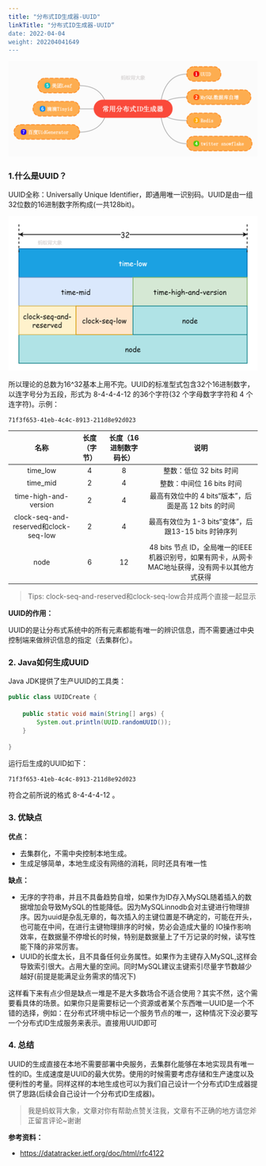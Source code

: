 ```yaml
---
title: "分布式ID生成器-UUID"
linkTitle: "分布式ID生成器-UUID“
date: 2022-04-04
weight: 202204041649
---
```


![常用分布式ID生成器](https://raw.githubusercontent.com/mxsm/picture/main/architecture/Distributed%20ID-Generation%E5%B8%B8%E7%94%A8%E5%88%86%E5%B8%83%E5%BC%8FID%E7%94%9F%E6%88%90%E5%99%A8.png)

### 1.什么是UUID？

UUID全称：Universally Unique Identifier，即通用唯一识别码。UUID是由一组32位数的16进制数字所构成(一共128bit)。

![UUID位图](https://raw.githubusercontent.com/mxsm/picture/main/architecture/Distributed%20ID-GenerationUUID%E4%BD%8D%E5%9B%BE.png)

所以理论的总数为16^32基本上用不完。UUID的标准型式包含32个16进制数字，以连字号分为五段，形式为 8-4-4-4-12 的36个字符(32 个字母数字字符和 4 个连字符)。示例：

```
71f3f653-41eb-4c4c-8913-211d8e92d023
```

|                 名称                  | 长度 （字节） | 长度（16进制数字码长） |                             说明                             |
| :-----------------------------------: | :-----------: | :--------------------: | :----------------------------------------------------------: |
|               time_low                |       4       |           8            |                   整数：低位 32 bits 时间                    |
|               time_mid                |       2       |           4            |                  整数：中间位 16 bits 时间                   |
|         time-high-and-version         |       2       |           4            |     最高有效位中的 4 bits“版本”，后面是高 12 bits 的时间     |
| clock-seq-and-reserved和clock-seq-low |       2       |           4            |     最高有效位为 1-3 bits“变体”，后跟13-15 bits 时钟序列     |
|                 node                  |       6       |           12           | 48 bits 节点 ID，全局唯一的IEEE机器识别号，如果有网卡，从网卡MAC地址获得，没有网卡以其他方式获得 |

> Tips: clock-seq-and-reserved和clock-seq-low合并成两个直接一起显示

**UUID的作用：**

UUID的是让分布式系统中的所有元素都能有唯一的辨识信息，而不需要通过中央控制端来做辨识信息的指定（去集群化）。

### 2. Java如何生成UUID

Java JDK提供了生产UUID的工具类：

```java
public class UUIDCreate {

    public static void main(String[] args) {
        System.out.println(UUID.randomUUID());
    }
    
}
```

运行后生成的UUID如下：

```
71f3f653-41eb-4c4c-8913-211d8e92d023
```

符合之前所说的格式 8-4-4-4-12 。

### 3. 优缺点

**优点：**

- 去集群化，不需中央控制本地生成。
- 生成足够简单，本地生成没有网络的消耗，同时还具有唯一性

**缺点：**

- 无序的字符串，并且不具备趋势自增，如果作为ID存入MySQL随着插入的数据增加会导致MySQL的性能降低。因为MySQLinnodb会对主键进行物理排序。因为uuid是杂乱无章的，每次插入的主键位置是不确定的，可能在开头，也可能在中间，在进行主键物理排序的时候，势必会造成大量的 IO操作影响效率，在数据量不停增长的时候，特别是数据量上了千万记录的时候，读写性能下降的非常厉害。
- UUID的长度太长，且不具备任何业务属性。如果作为主键存入MySQL,这样会导致索引很大。占用大量的空间。同时MySQL建议主键索引尽量字节数越少越好(前提是能满足业务需求的情况下)

这样看下来有点少但是缺点一堆是不是大多数场合不适合使用？其实不然，这个需要看具体的场景。如果你只是需要标记一个资源或者某个东西唯一UUID是一个不错的选择，例如：在分布式环境中标记一个服务节点的唯一，这种情况下没必要写一个分布式ID生成服务来表示。直接用UUID即可

### 4. 总结

UUID的生成直接在本地不需要部署中央服务，去集群化能够在本地实现具有唯一性的ID。生成速度是UUID的最大优势。使用的时候需要考虑存储和生产速度以及便利性的考量。同样这样的本地生成也可以为我们自己设计一个分布式ID生成器提供了思路(后续会自己设计一个分布式ID生成器)。

> 我是蚂蚁背大象，文章对你有帮助点赞关注我，文章有不正确的地方请您斧正留言评论~谢谢

**参考资料：**

- https://datatracker.ietf.org/doc/html/rfc4122